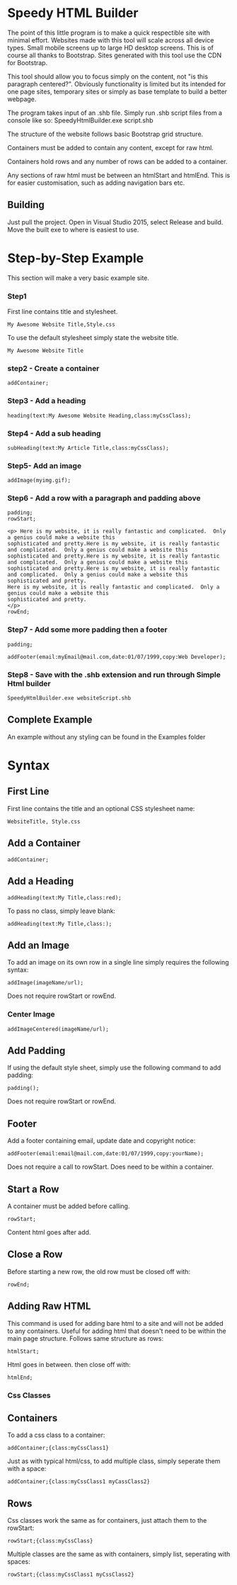 # Speedy HTML Builder


The point of this little program is to make a quick respectible site with minimal effort.  Websites made with this tool
will scale across all device types.  Small mobile screens up to large HD desktop screens.  This is of course all thanks
to Bootstrap.  Sites generated with this tool use the CDN for Bootstrap.

This tool should allow you to focus simply on the content, not "is this paragraph centered?". Obviously functionality is limited
but its intended for one page sites, temporary sites or simply as base template to build a better webpage.

The program takes input of an .shb file.
Simply run .shb script files from a console like so: SpeedyHtmlBuilder.exe script.shb

The structure of the website follows basic Bootstrap grid structure.

Containers must be added to contain any content, except for raw html.

Containers hold rows and any number of rows can be added to a container.

Any sections of raw html must be between an htmlStart and htmlEnd.
This is for easier customisation, such as adding navigation bars etc.

## Building

Just pull the project.  Open in Visual Studio 2015, select Release and build.  Move the built exe to where is easiest to use.

# Step-by-Step Example

This section will make a very basic example site.

### Step1


First line contains title and stylesheet.

```
My Awesome Website Title,Style.css
```
To use the default stylesheet simply state the website title.

```
My Awesome Website Title
```
### step2 - Create a container

```
addContainer;
```
### Step3 - Add a heading
```
heading(text:My Awesome Website Heading,class:myCssClass);
```

### Step4 - Add a sub heading

```
subHeading(text:My Article Title,class:myCssClass);
```

### Step5- Add an image

```
addImage(myimg.gif);
```

### Step6 - Add a row with a paragraph and padding above

```
padding;
rowStart;

<p> Here is my website, it is really fantastic and complicated.  Only a genius could make a website this
sophisticated and pretty.Here is my website, it is really fantastic and complicated.  Only a genius could make a website this
sophisticated and pretty.Here is my website, it is really fantastic and complicated.  Only a genius could make a website this
sophisticated and pretty.Here is my website, it is really fantastic and complicated.  Only a genius could make a website this
sophisticated and pretty.
Here is my website, it is really fantastic and complicated.  Only a genius could make a website this
sophisticated and pretty.
</p>
rowEnd;
```

### Step7 - Add some more padding then a footer

```
padding;

addFooter(email:myEmail@mail.com,date:01/07/1999,copy:Web Developer);
```

### Step8 - Save with the .shb extension and run through Simple Html builder

```
SpeedyHtmlBuilder.exe websiteScript.shb
```

## Complete Example

An example without any styling can be found in the Examples folder

# Syntax

## First Line

First line contains the title and an optional CSS stylesheet name:

```
WebsiteTitle, Style.css
```

## Add a Container

```
addContainer;
```
## Add a Heading

```
addHeading(text:My Title,class:red);
```
To pass no class, simply leave blank:

```
addHeading(text:My Title,class:);
```

## Add an Image

To add an image on its own row in a single line simply requires the following syntax:

```
addImage(imageName/url);
```
Does not require rowStart or rowEnd.

### Center Image

```
addImageCentered(imageName/url);
```

## Add Padding

If using the default style sheet, simply use the following command to add padding:

```
padding();
```
Does not require rowStart or rowEnd.

## Footer

Add a footer containing email, update date and copyright notice:

```
addFooter(email:email@mail.com,date:01/07/1999,copy:yourName);
```

Does not require a call to rowStart. Does need to be within a container.

## Start a Row

A container must be added before calling.

```
rowStart;
```

Content html goes after add.

## Close a Row

Before starting a new row, the old row must be closed off with:

```
rowEnd;
```

## Adding Raw HTML

This command is used for adding bare html to a site and will not be added to any containers.
Useful for adding html that doesn't need to be within the main page structure.
Follows same structure as rows:

```
htmlStart;
```

Html goes in between. then close off with:

```
htmlEnd;
```

### Css Classes


## Containers

To add a css class to a container:
```
addContainer;{class:myCssClass1}
```
Just as with typical html/css, to add multiple class, simply seperate them with a space:
```
addContainer;{class:myCssClass1 myCassClass2}
```

## Rows

Css classes work the same as for containers, just attach them to the rowStart:
```
rowStart;{class:myCssClass}
```
Multiple classes are the same as with containers, simply list, seperating with spaces:
```
rowStart;{class:myCssClass1 myCssClass2}
```
